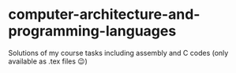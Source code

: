 # computer-architecture-and-programming-languages
Solutions of my course tasks including assembly and C codes (only available as .tex files 😉)
